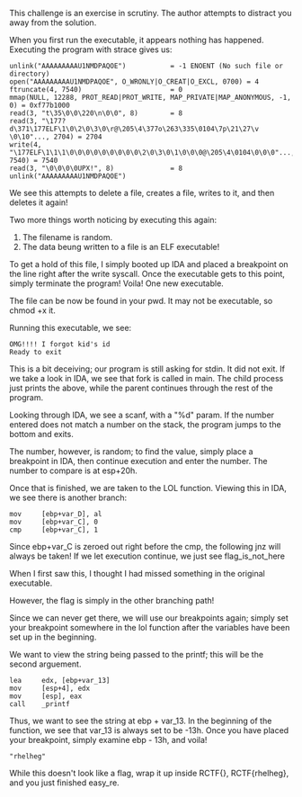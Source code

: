 This challenge is an exercise in scrutiny. The author attempts to distract
you away from the solution.

When you first run the executable, it appears nothing has happened. Executing the program with strace gives us:



	unlink("AAAAAAAAAU1NMDPAQOE")           = -1 ENOENT (No such file or directory)
	open("AAAAAAAAAU1NMDPAQOE", O_WRONLY|O_CREAT|O_EXCL, 0700) = 4
	ftruncate(4, 7540)                      = 0
	mmap(NULL, 12288, PROT_READ|PROT_WRITE, MAP_PRIVATE|MAP_ANONYMOUS, -1, 0) = 0xf77b1000
	read(3, "t\35\0\0\220\n\0\0", 8)        = 8
	read(3, "\177?d\371\177ELF\1\0\2\0\3\0\r@\205\4\377o\263\335\0104\7p\21\27\v \0\10"..., 2704) = 2704
	write(4, "\177ELF\1\1\1\0\0\0\0\0\0\0\0\0\2\0\3\0\1\0\0\0@\205\4\0104\0\0\0"..., 7540) = 7540
	read(3, "\0\0\0\0UPX!", 8)              = 8
	unlink("AAAAAAAAAU1NMDPAQOE")

We see this attempts to delete a file, creates a file, writes to it, and then deletes it again!

Two more things worth noticing by executing this again:
1. The filename is random.
2. The data beung written to a file is an ELF executable!

To get a hold of this file, I simply booted up IDA and placed a breakpoint on the line right after the write syscall. Once the executable gets to this point, simply terminate the program! Voila! One new executable.

The file can be now be found in your pwd. It may not be executable, so chmod +x it.

Running this executable, we see:

	OMG!!!! I forgot kid's id
	Ready to exit

This is a bit deceiving; our program is still asking for stdin. It did not exit. If we take a look in IDA, we see that fork is called in main. The child process just prints the above, while the parent continues through the rest of the program.

Looking through IDA, we see a scanf, with a "%d" param. If the number entered does not match a number on the stack, the program jumps to the bottom and exits.

The number, however, is random; to find the value, simply place a breakpoint in IDA, then continue execution and enter the number. The number to compare is at esp+20h.

Once that is finished, we are taken to the LOL function. Viewing this in IDA, we see there is another branch:

	mov     [ebp+var_D], al
	mov     [ebp+var_C], 0
	cmp     [ebp+var_C], 1

Since ebp+var_C is zeroed out right before the cmp, the following jnz will always be taken! If we let execution continue, we just see flag_is_not_here

When I first saw this, I thought I had missed something in the original executable.

However, the flag is simply in the other branching path!

Since we can never get there, we will use our breakpoints again; simply set your breakpoint somewhere in the lol function after the variables have been set up in the beginning.

We want to view the string being passed to the printf; this will be the second arguement.

	lea     edx, [ebp+var_13]
	mov     [esp+4], edx
	mov     [esp], eax
	call    _printf

Thus, we want to see the string at ebp + var_13. In the beginning of the function, we see that var_13 is always set to be -13h. Once you have placed your breakpoint, simply examine ebp - 13h, and voila!

	"rhelheg"

While this doesn't look like a flag, wrap it up inside RCTF{}, RCTF{rhelheg}, and you just finished easy_re. 
